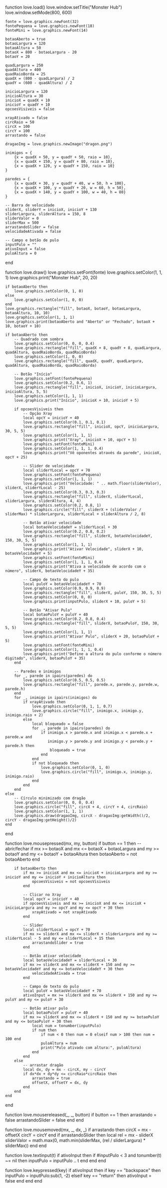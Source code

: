 function love.load()
    love.window.setTitle("Monster Hub")
    love.window.setMode(800, 600)

    fonte = love.graphics.newFont(32)
    fontePequena = love.graphics.newFont(18)
    fonteMini = love.graphics.newFont(14)

    botaoAberto = true
    botaoLargura = 120
    botaoAltura = 50
    botaoX = 800 - botaoLargura - 20
    botaoY = 20

    quadLargura = 250
    quadAltura = 400
    quadRaioBorda = 25
    quadX = (800 - quadLargura) / 2
    quadY = (600 - quadAltura) / 2

    inicioLargura = 120
    inicioAltura = 30
    inicioX = quadX + 10
    inicioY = quadY + 10
    opcoesVisiveis = false

    xrayAtivado = false
    circRaio = 50
    circX = 100
    circY = 100
    arrastando = false

    dragaoImg = love.graphics.newImage("dragon.png")

    inimigos = {
        {x = quadX + 50, y = quadY + 50, raio = 10},
        {x = quadX + 150, y = quadY + 80, raio = 10},
        {x = quadX + 120, y = quadY + 150, raio = 10}
    }

    paredes = {
        {x = quadX + 30, y = quadY + 40, w = 50, h = 100},
        {x = quadX + 100, y = quadY + 20, w = 60, h = 50},
        {x = quadX + 140, y = quadY + 100, w = 40, h = 80}
    }

    -- Barra de velocidade
    sliderX, sliderY = inicioX, inicioY + 130
    sliderLargura, sliderAltura = 150, 8
    sliderValor = 0
    sliderMax = 500
    arrastandoSlider = false
    velocidadeAtivada = false

    -- Campo e botão de pulo
    inputPulo = ""
    ativoInput = false
    puloAltura = 0
end

function love.draw()
    love.graphics.setFont(fonte)
    love.graphics.setColor(1, 1, 1)
    love.graphics.print("Monster Hub", 20, 20)

    if botaoAberto then
        love.graphics.setColor(0, 1, 0)
    else
        love.graphics.setColor(1, 0, 0)
    end
    love.graphics.rectangle("fill", botaoX, botaoY, botaoLargura, botaoAltura, 10, 10)
    love.graphics.setColor(1, 1, 1)
    love.graphics.print(botaoAberto and "Aberto" or "Fechado", botaoX + 10, botaoY + 10)

    if botaoAberto then
        -- Quadrado com sombra
        love.graphics.setColor(0, 0, 0, 0.4)
        love.graphics.rectangle("fill", quadX + 8, quadY + 8, quadLargura, quadAltura, quadRaioBorda, quadRaioBorda)
        love.graphics.setColor(1, 0, 0)
        love.graphics.rectangle("fill", quadX, quadY, quadLargura, quadAltura, quadRaioBorda, quadRaioBorda)

        -- Botão "Início"
        love.graphics.setFont(fontePequena)
        love.graphics.setColor(0.2, 0.6, 1)
        love.graphics.rectangle("fill", inicioX, inicioY, inicioLargura, inicioAltura, 5, 5)
        love.graphics.setColor(1, 1, 1)
        love.graphics.print("Início", inicioX + 10, inicioY + 5)

        if opcoesVisiveis then
            -- Opção Xray
            local opcY = inicioY + 40
            love.graphics.setColor(0.1, 0.1, 0.1)
            love.graphics.rectangle("fill", inicioX, opcY, inicioLargura, 30, 5, 5)
            love.graphics.setColor(1, 1, 1)
            love.graphics.print("Xray", inicioX + 10, opcY + 5)
            love.graphics.setFont(fonteMini)
            love.graphics.setColor(1, 1, 1, 0.4)
            love.graphics.print("Vê oponentes através da parede", inicioX, opcY + 25)

            -- Slider de velocidade
            local sliderYLocal = opcY + 70
            love.graphics.setFont(fontePequena)
            love.graphics.setColor(1, 1, 1)
            love.graphics.print("Velocidade: " .. math.floor(sliderValor), sliderX, sliderYLocal - 25)
            love.graphics.setColor(0.3, 0.3, 0.3)
            love.graphics.rectangle("fill", sliderX, sliderYLocal, sliderLargura, sliderAltura, 4, 4)
            love.graphics.setColor(0.2, 0.8, 1)
            love.graphics.circle("fill", sliderX + (sliderValor / sliderMax) * sliderLargura, sliderYLocal + sliderAltura / 2, 8)

            -- Botão ativar velocidade
            local botaoVelocidadeY = sliderYLocal + 30
            love.graphics.setColor(0.2, 0.8, 0.2)
            love.graphics.rectangle("fill", sliderX, botaoVelocidadeY, 150, 30, 5, 5)
            love.graphics.setColor(1, 1, 1)
            love.graphics.print("Ativar Velocidade", sliderX + 10, botaoVelocidadeY + 5)
            love.graphics.setFont(fonteMini)
            love.graphics.setColor(1, 1, 1, 0.4)
            love.graphics.print("Ativa a velocidade de acordo com o número", sliderX, botaoVelocidadeY + 35)

            -- Campo de texto do pulo
            local puloY = botaoVelocidadeY + 70
            love.graphics.setColor(0.9, 0.9, 0.9)
            love.graphics.rectangle("fill", sliderX, puloY, 150, 30, 5, 5)
            love.graphics.setColor(0, 0, 0)
            love.graphics.print(inputPulo, sliderX + 10, puloY + 5)

            -- Botão "Ativar Pulo"
            local botaoPuloY = puloY + 40
            love.graphics.setColor(0.2, 0.8, 0.4)
            love.graphics.rectangle("fill", sliderX, botaoPuloY, 150, 30, 5, 5)
            love.graphics.setColor(1, 1, 1)
            love.graphics.print("Ativar Pulo", sliderX + 20, botaoPuloY + 5)
            love.graphics.setFont(fonteMini)
            love.graphics.setColor(1, 1, 1, 0.4)
            love.graphics.print("Define a altura do pulo conforme o número digitado", sliderX, botaoPuloY + 35)
        end

        -- Paredes e inimigos
        for _, parede in ipairs(paredes) do
            love.graphics.setColor(0.5, 0.5, 0.5)
            love.graphics.rectangle("fill", parede.x, parede.y, parede.w, parede.h)
        end
        for _, inimigo in ipairs(inimigos) do
            if xrayAtivado then
                love.graphics.setColor(0, 1, 1, 0.7)
                love.graphics.circle("fill", inimigo.x, inimigo.y, inimigo.raio + 2)
            else
                local bloqueado = false
                for _, parede in ipairs(paredes) do
                    if inimigo.x > parede.x and inimigo.x < parede.x + parede.w and
                       inimigo.y > parede.y and inimigo.y < parede.y + parede.h then
                        bloqueado = true
                    end
                end
                if not bloqueado then
                    love.graphics.setColor(0, 1, 0)
                    love.graphics.circle("fill", inimigo.x, inimigo.y, inimigo.raio)
                end
            end
        end
    else
        -- Círculo minimizado com dragão
        love.graphics.setColor(0, 0, 0, 0.4)
        love.graphics.circle("fill", circX + 4, circY + 4, circRaio)
        love.graphics.setColor(1, 1, 1)
        love.graphics.draw(dragaoImg, circX - dragaoImg:getWidth()/2, circY - dragaoImg:getHeight()/2)
    end
end

function love.mousepressed(mx, my, button)
    if button == 1 then
        -- abrir/fechar
        if mx >= botaoX and mx <= botaoX + botaoLargura and my >= botaoY and my <= botaoY + botaoAltura then
            botaoAberto = not botaoAberto
        end

        if botaoAberto then
            if mx >= inicioX and mx <= inicioX + inicioLargura and my >= inicioY and my <= inicioY + inicioAltura then
                opcoesVisiveis = not opcoesVisiveis
            end

            -- Clicar no Xray
            local opcY = inicioY + 40
            if opcoesVisiveis and mx >= inicioX and mx <= inicioX + inicioLargura and my >= opcY and my <= opcY + 30 then
                xrayAtivado = not xrayAtivado
            end

            -- Slider
            local sliderYLocal = opcY + 70
            if mx >= sliderX and mx <= sliderX + sliderLargura and my >= sliderYLocal - 5 and my <= sliderYLocal + 15 then
                arrastandoSlider = true
            end

            -- Botão ativar velocidade
            local botaoVelocidadeY = sliderYLocal + 30
            if mx >= sliderX and mx <= sliderX + 150 and my >= botaoVelocidadeY and my <= botaoVelocidadeY + 30 then
                velocidadeAtivada = true
            end

            -- Campo de texto do pulo
            local puloY = botaoVelocidadeY + 70
            ativoInput = mx >= sliderX and mx <= sliderX + 150 and my >= puloY and my <= puloY + 30

            -- Botão ativar pulo
            local botaoPuloY = puloY + 40
            if mx >= sliderX and mx <= sliderX + 150 and my >= botaoPuloY and my <= botaoPuloY + 30 then
                local num = tonumber(inputPulo)
                if num then
                    if num < 0 then num = 0 elseif num > 100 then num = 100 end
                    puloAltura = num
                    print("Pulo ativado com altura:", puloAltura)
                end
            end
        else
            -- arrastar dragão
            local dx, dy = mx - circX, my - circY
            if dx*dx + dy*dy <= circRaio*circRaio then
                arrastando = true
                offsetX, offsetY = dx, dy
            end
        end
    end
end

function love.mousereleased(_, _, button)
    if button == 1 then
        arrastando = false
        arrastandoSlider = false
    end
end

function love.mousemoved(mx, _, dx, _)
    if arrastando then
        circX = mx - offsetX
        circY = circY
    end
    if arrastandoSlider then
        local rel = mx - sliderX
        sliderValor = math.max(0, math.min(sliderMax, (rel / sliderLargura) * sliderMax))
    end
end

function love.textinput(t)
    if ativoInput then
        if #inputPulo < 3 and tonumber(t) ~= nil then
            inputPulo = inputPulo .. t
        end
    end
end

function love.keypressed(key)
    if ativoInput then
        if key == "backspace" then
            inputPulo = inputPulo:sub(1, -2)
        elseif key == "return" then
            ativoInput = false
        end
    end
end
